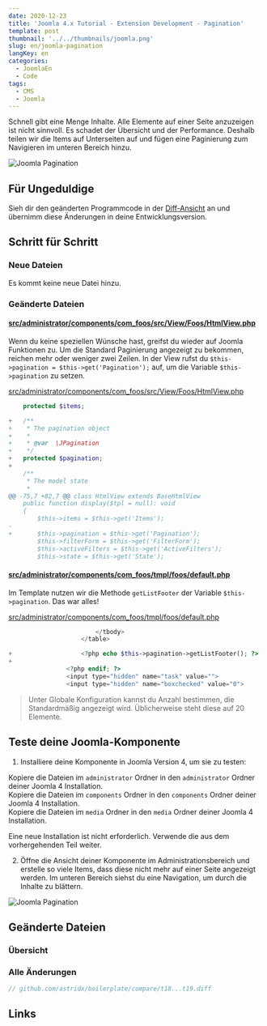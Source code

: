 ```yaml
---
date: 2020-12-23
title: 'Joomla 4.x Tutorial - Extension Development - Pagination'
template: post
thumbnail: '../../thumbnails/joomla.png'
slug: en/joomla-pagination
langKey: en
categories:
  - JoomlaEn
  - Code
tags:
  - CMS
  - Joomla
---
```


Schnell gibt eine Menge Inhalte. Alle Elemente auf einer Seite anzuzeigen ist nicht sinnvoll. Es schadet der Übersicht und der Performance. Deshalb teilen wir die Items auf Unterseiten auf und fügen eine Paginierung zum Navigieren im unteren Bereich hinzu.

![Joomla Pagination](/images/j4x23x1.png)

## Für Ungeduldige

Sieh dir den geänderten Programmcode in der [Diff-Ansicht](https://github.com/astridx/boilerplate/compare/t18...t19) an und übernimm diese Änderungen in deine Entwicklungsversion.

## Schritt für Schritt

### Neue Dateien

Es kommt keine neue Datei hinzu.

### Geänderte Dateien

#### [src/administrator/components/com_foos/src/View/Foos/HtmlView.php](https://github.com/astridx/boilerplate/compare/t18...t19#diff-8e3d37bbd99544f976bf8fd323eb5250)

Wenn du keine speziellen Wünsche hast, greifst du wieder auf Joomla Funktionen zu. Um die Standard Paginierung angezeigt zu bekommen, reichen mehr oder weniger zwei Zeilen. In der View rufst du
`$this->pagination = $this->get('Pagination');` auf, um die Variable `$this->pagination` zu setzen.

[src/administrator/components/com_foos/src/View/Foos/HtmlView.php](https://github.com/astridx/boilerplate/blob/23dfac84a81f5e050ba474e80f04a8ddf19c4658/src/administrator/components/com_foos/src/View/Foos/HtmlView.php)

```php {diff}
 	protected $items;

+	/**
+	 * The pagination object
+	 *
+	 * @var  \JPagination
+	 */
+	protected $pagination;
+
 	/**
 	 * The model state
 	 *
@@ -75,7 +82,7 @@ class HtmlView extends BaseHtmlView
 	public function display($tpl = null): void
 	{
 		$this->items = $this->get('Items');
-
+		$this->pagination = $this->get('Pagination');
 		$this->filterForm = $this->get('FilterForm');
 		$this->activeFilters = $this->get('ActiveFilters');
 		$this->state = $this->get('State');

```

#### [src/administrator/components/com_foos/tmpl/foos/default.php](https://github.com/astridx/boilerplate/compare/t18...t19#diff-3186af99ea4e3321b497b86fcd1cd757)

Im Template nutzen wir die Methode `getListFooter` der Variable `$this->pagination`. Das war alles!

[src/administrator/components/com_foos/tmpl/foos/default.php](https://github.com/astridx/boilerplate/blob/23dfac84a81f5e050ba474e80f04a8ddf19c4658/src/administrator/components/com_foos/tmpl/foos/default.php)

```php {diff}
 						</tbody>
 					</table>

+					<?php echo $this->pagination->getListFooter(); ?>
+
 				<?php endif; ?>
 				<input type="hidden" name="task" value="">
 				<input type="hidden" name="boxchecked" value="0">

```

> Unter Globale Konfiguration kannst du Anzahl bestimmen, die Standardmäßig angezeigt wird. Üblicherweise steht diese auf 20 Elemente.

## Teste deine Joomla-Komponente

1. Installiere deine Komponente in Joomla Version 4, um sie zu testen:

Kopiere die Dateien im `administrator` Ordner in den `administrator` Ordner deiner Joomla 4 Installation.  
Kopiere die Dateien im `components` Ordner in den `components` Ordner deiner Joomla 4 Installation.  
Kopiere die Dateien im `media` Ordner in den `media` Ordner deiner Joomla 4 Installation.

Eine neue Installation ist nicht erforderlich. Verwende die aus dem vorhergehenden Teil weiter.

2. Öffne die Ansicht deiner Komponente im Administrationsbereich und erstelle so viele Items, dass diese nicht mehr auf einer Seite angezeigt werden. Im unteren Bereich siehst du eine Navigation, um durch die Inhalte zu blättern.

![Joomla Pagination](/images/j4x23x1.png)

## Geänderte Dateien

### Übersicht

### Alle Änderungen

```php {diff}
// github.com/astridx/boilerplate/compare/t18...t19.diff

```

## Links
